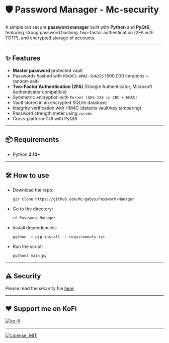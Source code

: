 # 🛡️ Password Manager - Mc-security

A simple but secure **password manager** built with **Python** and **PyQt6**, featuring strong password hashing, two-factor authentication (2FA with TOTP), and encrypted storage of accounts.

---

## ✨ Features
- **Master password** protected vault  
- Passwords hashed with `PBKDF2-HMAC-SHA256` (500,000 iterations + random salt)  
- **Two-Factor Authentication (2FA)** (Google Authenticator, Microsoft Authenticator compatible)  
- Symmetric encryption with `Fernet (AES-128 in CBC + HMAC)`  
- Vault stored in an encrypted SQLite database  
- Integrity verification with HMAC (detects vault/key tampering)  
- Password strength meter using `zxcvbn`  
- Cross-platform GUI with PyQt6  

---

## 📦 Requirements
- Python **3.10+**

---

## 🛠️ How to use
- Download the repo:
  ```bash
  git clone https://github.com/Mc-gabys/Password-Manager
- Go to the directory:
  ```bash
  cd Password-Manager
- Install dependencies:
  ```bash
  python -m pip install -r requirements.txt
- Run the script:
  ```bash
  python3 main.py

---

## ⚠️ Security
Please read the security file [here](SECURITY.md)

---

## ❤️ Support me on KoFi
[![ko-fi](https://ko-fi.com/img/githubbutton_sm.svg)](https://ko-fi.com/N4N61K5R2A)

---

[![License: MIT](https://img.shields.io/badge/License-MIT-yellow.svg)](LICENSE)
